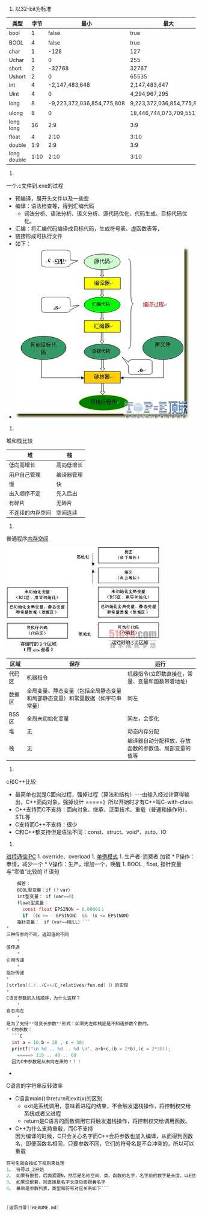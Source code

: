 1. 以32-bit为标准

| 类型 | 字节 | 最小 | 最大 | 注 |
| -- | -- | -- | -- | -- |
| bool | 1 | false | true | 只有两个值 |
| BOOL | 4 | false | true | 就是int型 |
| char | 1 | -128 | 127 | -128~127 |
| Uchar | 1 | 0 | 255 | 0~255 |
| short | 2 | -32768 | 32767 | -32768~32767 |
| Ushort | 2 | 0 | 65535 | 0~65535 |
| int | 4 | -2,147,483,648 | 2,147,483,647 | -2,147,483,648~2,147,483,647 |
| Uint | 4 | 0 | 4,294,967,295 | 4十亿：10位 |
| long | 8 | -9,223,372,036,854,775,808 | 9,223,372,036,854,775,807 | 19位 |
| ulong | 8 | 0 | 18,446,744,073,709,551,615 | 20位 |
| long long | 16 | 2:9 | 3:9 | 4:9 |
| float | 4 | 2:10 | 3:10 | 4:10 |
| double | 1:9 | 2:9 | 3:9 | 4:9 |
| long double | 1:10 | 2:10 | 3:10 | 4:10 |

1. 
一个.c文件到.exe的过程
  * 预编译，展开头文件以及一些宏
  * 编译：语法检查等，得到汇编代码
      * 词法分析、语法分析、语义分析、源代码优化、代码生成、目标代码优化。
  * 汇编：将汇编代码编译成目标代码，生成符号表、虚函数表等，
  * 链接形成可执行文件
  * 如下：
  *   ![](../0_1308039570cC2l.gif)
1. 
堆和栈比较

| 堆 | 栈 |
| -- | -- |
| 低向高增长 | 高向低增长 |
| 用户自己管理 | 编译器管理 |
| 慢 | 快 |
| 出入顺序不定 | 先入后出 |
| 有碎片 | 无碎片 |
| 不连续的内存空间 | 空间连续 |
1.
 普通程序[内存空间](http://blog.csdn.net/youoran/article/details/10990815)

![](../2059580.jpg)

| 区域 | 保存 | 运行 |
| -- | -- | -- |
| 代码区 | 机器指令 | 机器指令(立即数直接在，常量、变量和函数带着地址) |
| 数据区 | 全局变量、静态变量（包括全局静态变量和局部静态变量）和常量数据（如字符串常量） | 同左 |
| BSS区 | 全局未初始化变量 | 同左，会变化 |
| 堆 | 无 | 动态内存分配 |
| 栈 | 无 | 编译器自动分配释放，存放函数的参数值、局部变量的值等 |


1. 
c和C++比较
  * 最简单也就是C面向过程，强掉过程（算法和结构）---由输入经过计算得输出，C++面向对象，强掉设计 =====》所以开始时才有C++叫C-with-class
  * C++支持而C不支持：面向对象、继承、泛型技术、重载（普通和操作符）、STL等
  * C支持而C++不支持：很少
  * C和C++都支持但是语法不同：const、struct、void*、auto、IO
1. 
[进程通信IPC](./../reference/process_thread_diff.md)
1. 
override、overload
1. 
[单例模式](../C++/singleton.md)
1. 
生产者-消费者  加锁
    * 
P操作：申请，减少一个
    * 
V操作：生产，增加一个，唤醒
1. 
BOOL , float, 指针变量 与“零值”比较的 if 语句
```C
    解答：
    BOOL型变量：if（！var）
    int型变量： if（var==0）
    float型变量：
      const float EPSINON = 0.00001；
      if （（x >= - EPSINON） && （x <= EPSINON）
    指针变量：　if（var==NULL）```
* 
三种传参的不同、返回值的不同
    * 
值传递
    * 
引用传递
    * 
指针传递
* 
[strlen](./../C++/C_relatives/fun.md)（）的实现
* 
C语言参数的入栈顺序，为什么这样？
    * 
自右向左
    * 
是为了支持**可变长参数**形式：如果先左即栈底是不知道参数个数的。
* C的参数：
  ```C
  int a = 10,b = 20 , c = 30;
  printf("\n %d .. %d .. %d \n", a+b+c,(b = 2*b),(c = 2*30));
    =====> 110 .. 40 .. 60
  因为C中参数是从右向左来的！！！ 
  ```
* 
C语言的字符串反转效率
* C语言main()中return和exit(x)的区别<br>
  * exit是系统调用，意味着进程的结束，不会触发退栈操作，将控制权交给系统或者父进程
  * return是C语言的函数调用它将触发退栈操作，将控制权交给调用函数。
* C++为什么支持重载，而C不支持<br>
  因为编译的时候，C只会关心名字而C++会将参数也加入编译，从而得到函数名，即便函数名相同，只要参数不同，它们的符号名是不会冲突的，所以可以重载
```C  
符号名就会按如下规则来处理
1、 符号以_Z开始
2、 如果有嵌套，后面紧跟N，然后是名称空间、类、函数的名字，名字前的数字是长度，以E结尾
3、 如果没嵌套，则直接是名字长度后面跟着名字
4、 最后是参数列表，类型和符号对应关系如下```


[返回目录](README.md)